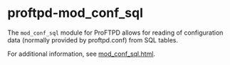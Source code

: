 proftpd-mod_conf_sql
====================

The `mod_conf_sql` module for ProFTPD allows for reading of configuration data
(normally provided by proftpd.conf) from SQL tables.

For additional information, see [mod_conf_sql.html](https://htmlpreview.github.io/?https://github.com/Castaglia/proftpd-mod_conf_sql/blob/master/mod_conf_sql.html).
